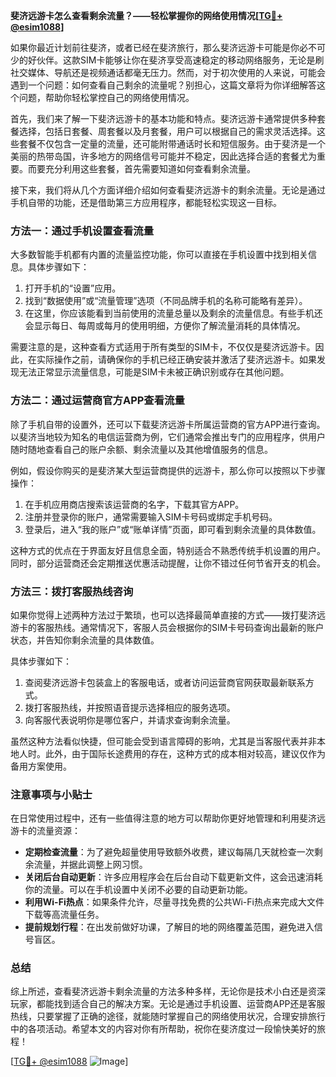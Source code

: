 **斐济远游卡怎么查看剩余流量？——轻松掌握你的网络使用情况[[TG💪+ @esim1088](https://t.me/s/esim1088)]**

如果你最近计划前往斐济，或者已经在斐济旅行，那么斐济远游卡可能是你必不可少的好伙伴。这款SIM卡能够让你在斐济享受高速稳定的移动网络服务，无论是刷社交媒体、导航还是视频通话都毫无压力。然而，对于初次使用的人来说，可能会遇到一个问题：如何查看自己剩余的流量呢？别担心，这篇文章将为你详细解答这个问题，帮助你轻松掌控自己的网络使用情况。

首先，我们来了解一下斐济远游卡的基本功能和特点。斐济远游卡通常提供多种套餐选择，包括日套餐、周套餐以及月套餐，用户可以根据自己的需求灵活选择。这些套餐不仅包含一定量的流量，还可能附带通话时长和短信服务。由于斐济是一个美丽的热带岛国，许多地方的网络信号可能并不稳定，因此选择合适的套餐尤为重要。而要充分利用这些套餐，首先需要知道如何查看剩余流量。

接下来，我们将从几个方面详细介绍如何查看斐济远游卡的剩余流量。无论是通过手机自带的功能，还是借助第三方应用程序，都能轻松实现这一目标。

### 方法一：通过手机设置查看流量

大多数智能手机都有内置的流量监控功能，你可以直接在手机设置中找到相关信息。具体步骤如下：

1. 打开手机的“设置”应用。
2. 找到“数据使用”或“流量管理”选项（不同品牌手机的名称可能略有差异）。
3. 在这里，你应该能看到当前使用的流量总量以及剩余的流量信息。有些手机还会显示每日、每周或每月的使用明细，方便你了解流量消耗的具体情况。

需要注意的是，这种查看方式适用于所有类型的SIM卡，不仅仅是斐济远游卡。因此，在实际操作之前，请确保你的手机已经正确安装并激活了斐济远游卡。如果发现无法正常显示流量信息，可能是SIM卡未被正确识别或存在其他问题。

### 方法二：通过运营商官方APP查看流量

除了手机自带的设置外，还可以下载斐济远游卡所属运营商的官方APP进行查询。以斐济当地较为知名的电信运营商为例，它们通常会推出专门的应用程序，供用户随时随地查看自己的账户余额、剩余流量以及其他增值服务的信息。

例如，假设你购买的是斐济某大型运营商提供的远游卡，那么你可以按照以下步骤操作：

1. 在手机应用商店搜索该运营商的名字，下载其官方APP。
2. 注册并登录你的账户，通常需要输入SIM卡号码或绑定手机号码。
3. 登录后，进入“我的账户”或“账单详情”页面，即可看到剩余流量的具体数值。

这种方式的优点在于界面友好且信息全面，特别适合不熟悉传统手机设置的用户。同时，部分运营商还会定期推送优惠活动提醒，让你不错过任何节省开支的机会。

### 方法三：拨打客服热线咨询

如果你觉得上述两种方法过于繁琐，也可以选择最简单直接的方式——拨打斐济远游卡的客服热线。通常情况下，客服人员会根据你的SIM卡号码查询出最新的账户状态，并告知你剩余流量的具体数值。

具体步骤如下：

1. 查阅斐济远游卡包装盒上的客服电话，或者访问运营商官网获取最新联系方式。
2. 拨打客服热线，并按照语音提示选择相应的服务选项。
3. 向客服代表说明你是哪位客户，并请求查询剩余流量。

虽然这种方法看似快捷，但可能会受到语言障碍的影响，尤其是当客服代表并非本地人时。此外，由于国际长途费用的存在，这种方式的成本相对较高，建议仅作为备用方案使用。

### 注意事项与小贴士

在日常使用过程中，还有一些值得注意的地方可以帮助你更好地管理和利用斐济远游卡的流量资源：

- **定期检查流量**：为了避免超量使用导致额外收费，建议每隔几天就检查一次剩余流量，并据此调整上网习惯。
- **关闭后台自动更新**：许多应用程序会在后台自动下载更新文件，这会迅速消耗你的流量。可以在手机设置中关闭不必要的自动更新功能。
- **利用Wi-Fi热点**：如果条件允许，尽量寻找免费的公共Wi-Fi热点来完成大文件下载等高流量任务。
- **提前规划行程**：在出发前做好功课，了解目的地的网络覆盖范围，避免进入信号盲区。

### 总结

综上所述，查看斐济远游卡剩余流量的方法多种多样，无论你是技术小白还是资深玩家，都能找到适合自己的解决方案。无论是通过手机设置、运营商APP还是客服热线，只要掌握了正确的途径，就能随时掌握自己的网络使用状况，合理安排旅行中的各项活动。希望本文的内容对你有所帮助，祝你在斐济度过一段愉快美好的旅程！

[[TG💪+ @esim1088](https://t.me/s/esim1088) ![Image](https://i.postimg.cc/4NQfJmqS/Snipaste-2025-05-13-00-14-12.png)]